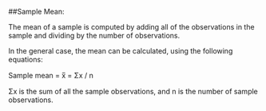 ##Sample Mean: 

The mean of a sample is computed by adding all of the observations in the sample and dividing by the number of observations. 

In the general case, the mean can be calculated, using the following equations: 

Sample mean = x̅ = Σx / n 

Σx is the sum of all the sample observations, and n is the number of sample observations.
